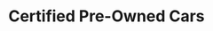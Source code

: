 ---
title: "Certified Pre-Owned Cars"
url: /toronto/certified-pre-owned-cars/
shop: Autowerkstatt
---
